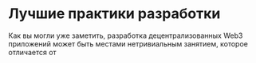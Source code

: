 # Лучшие практики разработки

Как вы могли уже заметить, разработка децентрализованных Web3 приложений может быть местами нетривиальным занятием, которое отличается от 